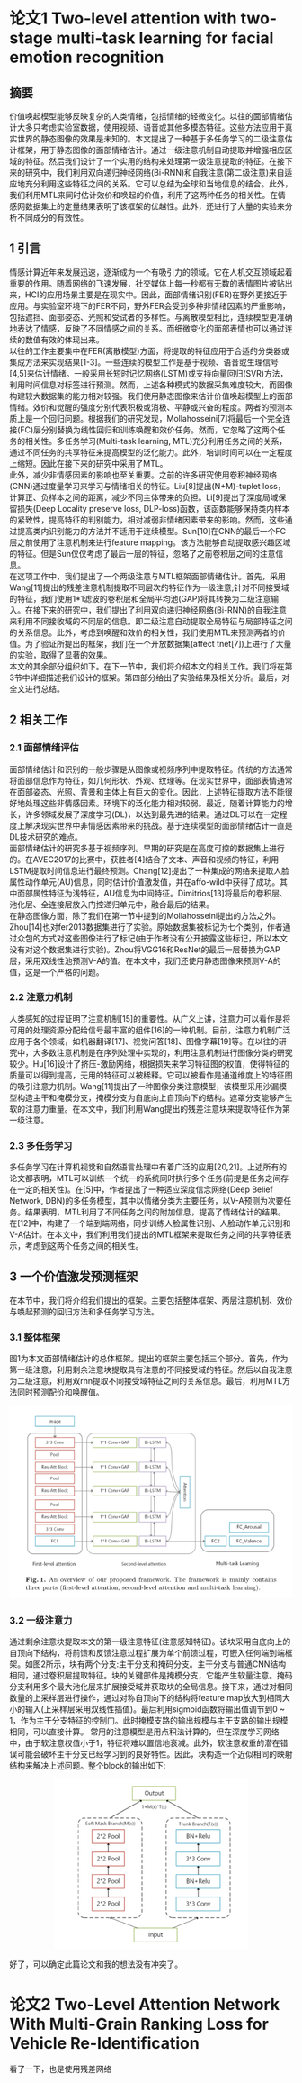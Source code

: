 # 论文1 Two-level attention with two-stage multi-task learning for facial emotion recognition  
## 摘要  
价值唤起模型能够反映复杂的人类情绪，包括情绪的轻微变化。以往的面部情绪估计大多只考虑实验室数据，使用视频、语音或其他多模态特征。这些方法应用于真实世界的静态图像的效果是未知的。本文提出了一种基于多任务学习的二级注意估计框架，用于静态图像的面部情绪估计。通过一级注意机制自动提取并增强相应区域的特征。然后我们设计了一个实用的结构来处理第一级注意提取的特征。在接下来的研究中，我们利用双向递归神经网络(Bi-RNN)和自我注意(第二级注意)来自适应地充分利用这些特征之间的关系。它可以总结为全球和当地信息的结合。此外，我们利用MTL来同时估计效价和唤起的价值，利用了这两种任务的相关性。在情感网数据集上的定量结果表明了该框架的优越性。此外，还进行了大量的实验来分析不同成分的有效性。  
## 1 引言  
情感计算近年来发展迅速，逐渐成为一个有吸引力的领域。它在人机交互领域起着重要的作用。随着网络的飞速发展，社交媒体上每一秒都有无数的表情图片被贴出来，HCI的应用场景主要是在现实中。因此，面部情绪识别(FER)在野外更接近于应用。与实验室环境下的FER不同，野外FER会受到多种非情绪因素的严重影响，包括遮挡、面部姿态、光照和受试者的多样性。与离散模型相比，连续模型更准确地表达了情感，反映了不同情感之间的关系。而细微变化的面部表情也可以通过连续的数值有效的体现出来。  
以往的工作主要集中在FER(离散模型)方面，将提取的特征应用于合适的分类器或集成方法来实现结果[1-3]。一些连续的模型工作是基于视频、语音或生理信号[4,5]来估计情绪。一般采用长短时记忆网络(LSTM)或支持向量回归(SVR)方法，利用时间信息对标签进行预测。然而，上述各种模式的数据采集难度较大，而图像构建较大数据集的能力相对较强。我们使用静态图像来估计价值唤起模型上的面部情绪。效价和觉醒的强度分别代表积极或消极、平静或兴奋的程度。两者的预测本质上是一个回归问题。根据我们的研究发现，Mollahosseini[7]将最后一个完全连接(FC)层分别替换为线性回归和训练唤醒和效价任务。然而，它忽略了这两个任务的相关性。多任务学习(Multi-task learning, MTL)充分利用任务之间的关系，通过不同任务的共享特征来提高模型的泛化能力。此外，培训时间可以在一定程度上缩短。因此在接下来的研究中采用了MTL。  
此外，减少非情感因素的影响也至关重要。之前的许多研究使用卷积神经网络(CNN)通过度量学习来学习与情绪相关的特征。Liu[8]提出(N+M)-tuplet loss，计算正、负样本之间的距离，减少不同主体带来的负担。Li[9]提出了深度局域保留损失(Deep Locality preserve loss, DLP-loss)函数，该函数能够保持类内样本的紧致性，提高特征的判别能力，相对减弱非情绪因素带来的影响。然而，这些通过提高类内识别能力的方法并不适用于连续模型。Sun[10]在CNN的最后一个FC层之前使用了注意机制来进行feature mapping。该方法能够自动提取感兴趣区域的特征。但是Sun仅仅考虑了最后一层的特征，忽略了之前卷积层之间的注意信息。  
在这项工作中，我们提出了一个两级注意与MTL框架面部情绪估计。首先，采用Wang[11]提出的残差注意机制提取不同层次的特征作为一级注意;针对不同接受域的特征，我们使用1*1滤波的卷积层和全局平均池(GAP)将其转换为二级注意输入。在接下来的研究中，我们提出了利用双向递归神经网络(Bi-RNN)的自我注意来利用不同接收域的不同层的信息。即二级注意自动提取全局特征与局部特征之间的关系信息。此外，考虑到唤醒和效价的相关性，我们使用MTL来预测两者的价值。为了验证所提出的框架，我们在一个开放数据集(affect tnet[7])上进行了大量的实验，取得了显著的效果。  
本文的其余部分组织如下。在下一节中，我们将介绍本文的相关工作。我们将在第3节中详细描述我们设计的框架。第四部分给出了实验结果及相关分析。最后，对全文进行总结。  
## 2 相关工作  
### 2.1 面部情绪评估  
面部情绪估计和识别的一般步骤是从图像或视频序列中提取特征。传统的方法通常将面部信息作为特征，如几何形状、外观、纹理等。在现实世界中，面部表情通常在面部姿态、光照、背景和主体上有巨大的变化。因此，上述特征提取方法不能很好地处理这些非情感因素。环境下的泛化能力相对较弱。最近，随着计算能力的增长，许多领域发展了深度学习(DL)，以达到最先进的结果。通过DL可以在一定程度上解决现实世界中非情感因素带来的挑战。基于连续模型的面部情绪估计一直是DL技术研究的难点。  
面部情绪估计的研究多基于视频序列。早期的研究是在高度可控的数据集上进行的。在AVEC2017的比赛中，获胜者[4]结合了文本、声音和视频的特征，利用LSTM提取时间信息进行最终预测。Chang[12]提出了一种集成的网络来提取人脸属性动作单元(AU)信息，同时估计价值激发值，并在affo-wild中获得了成功。其中面部属性特征为浅特征，AU信息为中间特征。Dimitrios[13]将最后的卷积层、池化层、全连接层放入门控递归单元中，融合最后的结果。  
在静态图像方面，除了我们在第一节中提到的Mollahosseini提出的方法之外。Zhou[14]也对fer2013数据集进行了实验。原始数据集被标记为七个类别，作者通过众包的方式对这些图像进行了标记(由于作者没有公开披露这些标记，所以本文没有对这个数据集进行实验)。Zhou将VGG16和ResNet的最后一层替换为GAP层，采用双线性池预测V-A的值。在本文中，我们还使用静态图像来预测V-A的值，这是一个严格的问题。  
### 2.2 注意力机制  
人类感知的过程证明了注意机制[15]的重要性。从广义上讲，注意力可以看作是将可用的处理资源分配给信号最丰富的组件[16]的一种机制。目前，注意力机制广泛应用于各个领域，如机器翻译[17]、视觉问答[18]、图像字幕[19]等。在以往的研究中，大多数注意机制是在序列处理中实现的，利用注意机制进行图像分类的研究较少。Hu[16]设计了挤压-激励网络，根据损失来学习特征图的权值，使得特征的质量可以得到提高，无用的特征可以被稀释。它可以被看作是通道维度上的特征图的吸引注意力机制。Wang[11]提出了一种图像分类注意模型，该模型采用沙漏模型构造主干和掩模分支，掩模分支为自底向上自顶向下的结构。遮罩分支能够产生软的注意力重量。在本文中，我们利用Wang提出的残差注意块来提取特征作为第一级注意。  
### 2.3 多任务学习  
多任务学习在计算机视觉和自然语言处理中有着广泛的应用[20,21]。上述所有的论文都表明，MTL可以训练一个统一的系统同时执行多个任务(前提是任务之间存在一定的相关性)。在[5]中，作者提出了一种适应深度信念网络(Deep Belief Network, DBN)的多任务模型，其中以情绪分类为主要任务，以V-A预测为次要任务。结果表明，MTL利用了不同任务之间的附加信息，提高了情绪估计的结果。在[12]中，构建了一个端到端网络，同步训练人脸属性识别、人脸动作单元识别和V-A估计。在本文中，我们利用我们提出的MTL框架来提取任务之间的共享特征表示，考虑到这两个任务之间的相关性。  
## 3 一个价值激发预测框架  
在本节中，我们将介绍我们提出的框架。主要包括整体框架、两层注意机制、效价与唤起预测的回归方法和多任务学习方法。  
### 3.1 整体框架  
图1为本文面部情绪估计的总体框架。提出的框架主要包括三个部分。首先，作为第一级注意，利用剩余注意块提取具有注意的不同接受域的特征。然后以自我注意为二级注意，利用双rnn提取不同接受域特征之间的关系信息。最后，利用MTL方法同时预测配价和唤醒值。  
<div align=center><img src="./pictures/Attention/1.png"/></div>  

### 3.2 一级注意力  
通过剩余注意块提取本文的第一级注意特征(注意感知特征)。该块采用自底向上的自顶向下结构，将前馈和反馈注意过程扩展为单个前馈过程，可嵌入任何端到端框架。如图2所示，块有两个分支:主干分支和掩码分支。主干分支与普通CNN结构相同，通过卷积层提取特征。块的关键部件是掩模分支，它能产生软量注意。掩码分支利用多个最大池化层来扩展接受域并获取块的全局信息。接下来，通过对相同数量的上采样层进行操作，通过对称自顶向下的结构将feature map放大到相同大小的输入(上采样层采用双线性插值)。最后利用sigmoid函数将输出值调节到0 ~ 1，作为主干分支特征的控制门。此时掩模支路的输出规模与主干支路的输出规模相同，可以直接计算。
常用的注意模型是用点积法计算的，但在深度学习网络中，由于软注意权值小于1，特征将难以置信地衰减。此外，软注意权重的潜在错误可能会破坏主干分支已经学习到的良好特性。因此，块构造一个近似相同的映射结构来解决上述问题。整个block的输出如下:  
<div align=center><img src="./pictures/Attention/2.png"/></div>  

好了，可以确定此篇论文和我的想法没有冲突了。  
# 论文2 Two-Level Attention Network With Multi-Grain Ranking Loss for Vehicle Re-Identification  
看了一下，也是使用残差网络  
